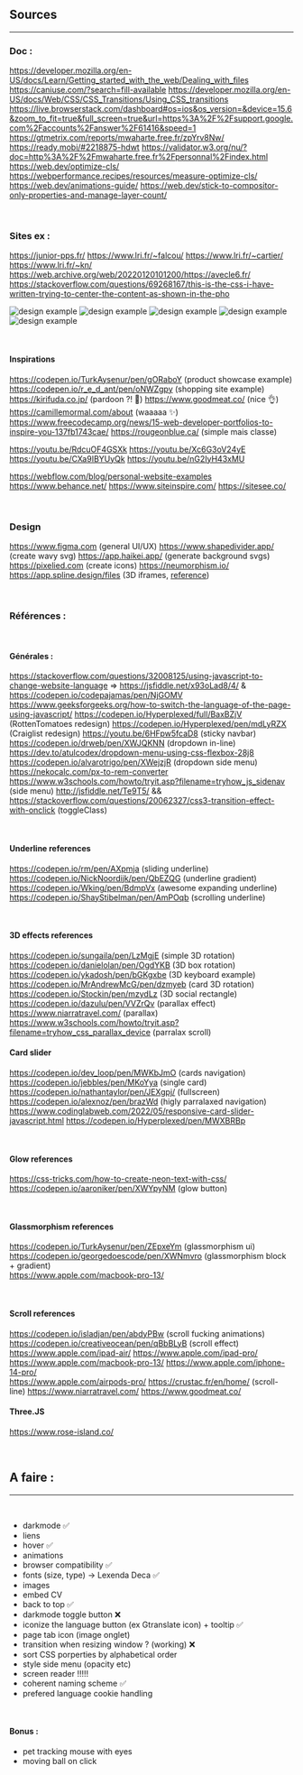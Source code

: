 <!-- FOR .Rmd
https://bookdown.org/yihui/rmarkdown/installation.html
https://stackoverflow.com/questions/36697244/rscript-is-not-recognized-as-an-internal-or-external-command-operable-program 
https://github.com/yixuan/prettydoc 
---
title: Nineteen Years Later
author: Harry Potter
date: July 31, 2016
output:
  prettydoc::html_pretty:
    theme: cayman
    highlight: github
    math: katex
---
-->
## Sources
***

### Doc :
https://developer.mozilla.org/en-US/docs/Learn/Getting_started_with_the_web/Dealing_with_files
https://caniuse.com/?search=fill-available
https://developer.mozilla.org/en-US/docs/Web/CSS/CSS_Transitions/Using_CSS_transitions
https://live.browserstack.com/dashboard#os=ios&os_version=&device=15.6&zoom_to_fit=true&full_screen=true&url=https%3A%2F%2Fsupport.google.com%2Faccounts%2Fanswer%2F61416&speed=1
https://gtmetrix.com/reports/mwaharte.free.fr/zpYrv8Nw/
https://ready.mobi/#2218875-hdwt
https://validator.w3.org/nu/?doc=http%3A%2F%2Fmwaharte.free.fr%2Fpersonnal%2Findex.html
https://web.dev/optimize-cls/
https://webperformance.recipes/resources/measure-optimize-cls/
https://web.dev/animations-guide/
https://web.dev/stick-to-compositor-only-properties-and-manage-layer-count/



&nbsp;
### Sites ex :
https://junior-pps.fr/
https://www.lri.fr/~falcou/
https://www.lri.fr/~cartier/
https://www.lri.fr/~kn/
https://web.archive.org/web/20220120101200/https://avecle6.fr/
https://stackoverflow.com/questions/69268167/this-is-the-css-i-have-written-trying-to-center-the-content-as-shown-in-the-pho

![design example](/Documentation/design-1.jpg "Design Example")
![design example](/Documentation/playfull.jpeg "Design Example")
![design example](/Documentation/blurred_gradient.jpeg "Design Example")
![design example](/Documentation/classy.jpeg "Design Example")
![design example](/Documentation/simple_dark.jpeg "Design Example")


&nbsp;
#### Inspirations

https://codepen.io/TurkAysenur/pen/gORaboY  (product showcase example)  
https://codepen.io/r_e_d_ant/pen/oNWZgpy  (shopping site example)  
https://kirifuda.co.jp/   (pardoon ?! 🤯)
https://www.goodmeat.co/  (nice 👌)
https://camillemormal.com/about   (waaaaa ✨)
https://www.freecodecamp.org/news/15-web-developer-portfolios-to-inspire-you-137fb1743cae/
https://rougeonblue.ca/   (simple mais classe)



https://youtu.be/RdcuOF4GSXk
https://youtu.be/Xc6G3oV24yE
https://youtu.be/CXa9IBYUyQk
https://youtu.be/nG2IyH43xMU

https://webflow.com/blog/personal-website-examples
https://www.behance.net/
https://www.siteinspire.com/
https://sitesee.co/




&nbsp;
### Design
https://www.figma.com (general UI/UX)
https://www.shapedivider.app/ (create wavy svg)
https://app.haikei.app/ (generate background svgs)
https://pixelied.com (create icons)
https://neumorphism.io/
https://app.spline.design/files   (3D iframes, [reference](https://github.com/Wubpooz/Test_3D_css))


&nbsp;
### Références :


&nbsp;
#### Générales : 

https://stackoverflow.com/questions/32008125/using-javascript-to-change-website-language => https://jsfiddle.net/x93oLad8/4/   &  https://codepen.io/codepajamas/pen/NjGOMV
https://www.geeksforgeeks.org/how-to-switch-the-language-of-the-page-using-javascript/
https://codepen.io/Hyperplexed/full/BaxBZjV (RottenTomatoes redesign)
https://codepen.io/Hyperplexed/pen/mdLyRZX  (Craiglist redesign)
https://youtu.be/6HFpw5fcaD8  (sticky navbar)
https://codepen.io/drweb/pen/XWJQKNN  (dropdown in-line)
https://dev.to/atulcodex/dropdown-menu-using-css-flexbox-28j8
https://codepen.io/alvarotrigo/pen/XWejzjR  (dropdown side menu)
https://nekocalc.com/px-to-rem-converter
https://www.w3schools.com/howto/tryit.asp?filename=tryhow_js_sidenav (side menu)
http://jsfiddle.net/Te9T5/ && https://stackoverflow.com/questions/20062327/css3-transition-effect-with-onclick  (toggleClass)



&nbsp;
#### Underline references

https://codepen.io/rm/pen/AXpmja  (sliding underline)  
https://codepen.io/NickNoordijk/pen/QbEZQG  (underline gradient)  
https://codepen.io/Wking/pen/BdmpVx   (awesome expanding underline)  
https://codepen.io/ShayStibelman/pen/AmPOqb  (scrolling underline)  


&nbsp;
#### 3D effects references

https://codepen.io/sungaila/pen/LzMgjE  (simple 3D rotation)  
https://codepen.io/danielolan/pen/OgdYKB  (3D box rotation)  
https://codepen.io/ykadosh/pen/bGKgxbe  (3D keyboard example)  
https://codepen.io/MrAndrewMcG/pen/dzmyeb  (card 3D rotation)  
https://codepen.io/Stockin/pen/mzydLz   (3D social rectangle)  
https://codepen.io/dazulu/pen/VVZrQv  (parallax effect)  
https://www.niarratravel.com/ (parallax)
https://www.w3schools.com/howto/tryit.asp?filename=tryhow_css_parallax_device (parralax scroll)


#### Card slider
https://codepen.io/dev_loop/pen/MWKbJmO  (cards navigation)  
https://codepen.io/jebbles/pen/MKoYya (single card)
https://codepen.io/nathantaylor/pen/JEXgpj/ (fullscreen)
https://codepen.io/alexnoz/pen/brazWd (higly parralaxed navigation)
https://www.codinglabweb.com/2022/05/responsive-card-slider-javascript.html
https://codepen.io/Hyperplexed/pen/MWXBRBp

&nbsp;
#### Glow references

https://css-tricks.com/how-to-create-neon-text-with-css/  
https://codepen.io/aaroniker/pen/XWYpyNM  (glow button)  


&nbsp;
#### Glassmorphism references

https://codepen.io/TurkAysenur/pen/ZEpxeYm  (glassmorphism ui)  
https://codepen.io/georgedoescode/pen/XWNmvro  (glassmorphism block + gradient)  
https://www.apple.com/macbook-pro-13/


&nbsp;
#### Scroll references

https://codepen.io/isladjan/pen/abdyPBw  (scroll fucking animations)  
https://codepen.io/creativeocean/pen/qBbBLyB  (scroll effect)  
https://www.apple.com/ipad-air/
https://www.apple.com/ipad-pro/
https://www.apple.com/macbook-pro-13/
https://www.apple.com/iphone-14-pro/  
https://www.apple.com/airpods-pro/ 
https://crustac.fr/en/home/ (scroll-line)
https://www.niarratravel.com/
https://www.goodmeat.co/

#### Three.JS
https://www.rose-island.co/


&nbsp;
## A faire :
***  
&nbsp;
- darkmode ✅
- liens
- hover ✅
- animations
- browser compatibility ✅
- fonts (size, type) -> Lexenda Deca ✅
- images
- embed CV
- back to top ✅
- darkmode toggle button ❌
- iconize the language button (ex Gtranslate icon) + tooltip ✅
- page tab icon (image onglet)
- transition when resizing window ? (working) ❌
- sort CSS porperties by alphabetical order
- style side menu (opacity etc)
- screen reader !!!!!
- coherent naming scheme ✅
- prefered language cookie handling

&nbsp;
#### Bonus : 
  - pet tracking mouse with eyes 
  - moving ball on click

<!--$\displaystyle\iint_f $-->
